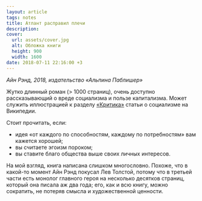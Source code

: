 ```yaml
---
layout: article
tags: notes
title: Атлант расправил плечи
description:
cover:
  url: assets/cover.jpg
  alt: Обложка книги
  height: 900
  width: 1600
date: 2018-07-11 22:16:00 +3
---
```

*Айн Рэнд, 2018, издательство «Альпина Паблишер»*

Жутко длинный роман (> 1000 страниц), очень доступно рассказывающий о вреде социализма и пользе капитализма. Может служить иллюстрацией к разделу [«Критика»](https://ru.wikipedia.org/wiki/%D0%A1%D0%BE%D1%86%D0%B8%D0%B0%D0%BB%D0%B8%D0%B7%D0%BC#%D0%9A%D1%80%D0%B8%D1%82%D0%B8%D0%BA%D0%B0_2) статьи о социализме на Википедии.

Стоит прочитать, если:

- идея «от каждого по способностям, каждому по потребностям» вам кажется хорошей;
- вы считаете эгоизм пороком;
- вы ставите благо общества выше своих личных интересов.

На мой взгляд, книга написана слишком многословно. Похоже, что в какой-то момент Айн Рэнд покусал Лев Толстой, потому что в третьей части есть монолог главного героя на несколько десятков страниц, который она писала аж два года; его, как и всю книгу, можно сократить, не потеряв смысла и художественной ценности.
